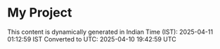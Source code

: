 # My Project

This content is dynamically generated in Indian Time (IST): 2025-04-11 01:12:59 IST
Converted to UTC: 2025-04-10 19:42:59 UTC
